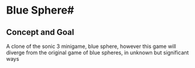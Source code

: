# Blue Sphere#

## Concept and Goal ##
A clone of the sonic 3 minigame, blue sphere, however this game will diverge from the original game of blue spheres, in unknown but significant ways